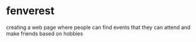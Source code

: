 # fenverest
creating a web page where people can find events that they can attend and make friends based on hobbies
